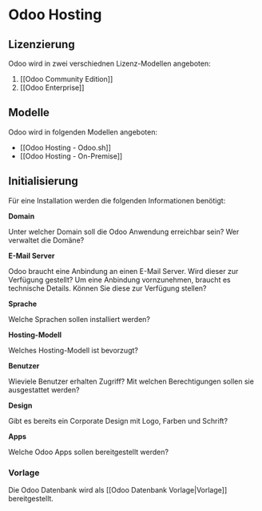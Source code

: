 # Odoo Hosting
## Lizenzierung

Odoo wird in zwei verschiednen Lizenz-Modellen angeboten:
1. [[Odoo Community Edition]]
2. [[Odoo Enterprise]]

## Modelle

Odoo wird in folgenden Modellen angeboten:

* [[Odoo Hosting - Odoo.sh]]
* [[Odoo Hosting - On-Premise]]

## Initialisierung

Für eine Installation werden die folgenden Informationen benötigt:

**Domain**

Unter welcher Domain soll die Odoo Anwendung erreichbar sein?
Wer verwaltet die Domäne?

**E-Mail Server**

Odoo braucht eine Anbindung an einen E-Mail Server. Wird dieser zur Verfügung gestellt?
Um eine Anbindung vornzunehmen, braucht es technische Details. Können Sie diese zur Verfügung stellen?

**Sprache**

Welche Sprachen sollen installiert werden?

**Hosting-Modell**

Welches Hosting-Modell ist bevorzugt?

**Benutzer**

Wieviele Benutzer erhalten Zugriff? Mit welchen Berechtigungen sollen sie ausgestattet werden?

**Design**

Gibt es bereits ein Corporate Design mit Logo, Farben und Schrift?

**Apps**

Welche Odoo Apps sollen bereitgestellt werden?

### Vorlage

Die Odoo Datenbank wird als [[Odoo Datenbank Vorlage|Vorlage]] bereitgestellt.
